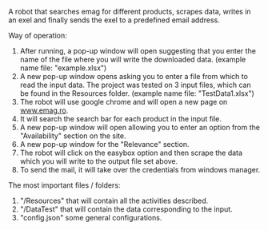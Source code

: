 A robot that searches emag for different products, scrapes data, writes in an exel and finally sends the exel to a predefined email address.

Way of operation:

1) After running, a pop-up window will open suggesting that you enter the name of the file where you will write the downloaded data. (example name file: "example.xlsx")
2) A new pop-up window opens asking you to enter a file from which to read the input data. The project was tested on 3 input files, which can be found in the Resources folder. (example name file: "TestData1.xlsx")
3) The robot will use google chrome and will open a new page on www.emag.ro.
4) It will search the search bar for each product in the input file.
5) A new pop-up window will open allowing you to enter an option from the "Availability" section on the site.
6) A new pop-up window for the "Relevance" section.
7) The robot will click on the easybox option and then scrape the data which you will write to the output file set above.
8) To send the mail, it will take over the credentials from windows manager.


The most important files / folders:

1) "/Resources" that will contain all the activities described.
2) "/DataTest" that will contain the data corresponding to the input.
3) "config.json"  some general configurations.
